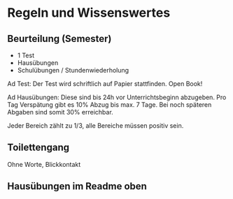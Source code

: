 # Regeln und Wissenswertes

## Beurteilung (Semester)

- 1 Test
- Hausübungen
- Schulübungen / Stundenwiederholung

Ad Test: Der Test wird schriftlich auf Papier stattfinden. Open Book!

Ad Hausübungen: Diese sind bis 24h vor Unterrichtsbeginn abzugeben. Pro Tag
Verspätung gibt es 10% Abzug bis max. 7 Tage. Bei noch späteren Abgaben sind
somit 30% erreichbar.

Jeder Bereich zählt zu 1/3, alle Bereiche müssen positiv sein.

## Toilettengang

Ohne Worte, Blickkontakt

## Hausübungen im Readme oben
